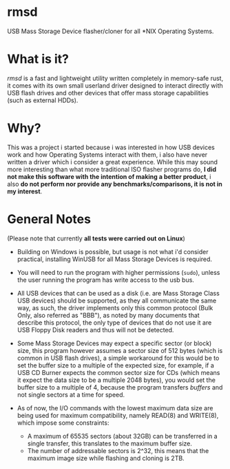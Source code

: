 # rmsd
USB Mass Storage Device flasher/cloner for all *NIX Operating Systems.

# What is it?
*rmsd* is a fast and lightweight utility written completely in memory-safe rust, it comes with its own small userland driver designed to interact directly with USB flash drives and other devices that offer mass storage capabilities (such as external HDDs).

# Why?
This was a project i started because i was interested in how USB devices work and how Operating Systems interact with them, i also have never written a driver which i consider a great experience.
While this may sound more interesting than what more traditional ISO flasher programs do, **I did not make this software with the intention of making a better product**, i also **do not perform nor provide any benchmarks/comparisons, it is not in my interest**.

# General Notes
(Please note that currently **all tests were carried out on Linux**)

- Building on Windows is possible, but usage is not what i'd consider practical, installing WinUSB for all Mass Storage Devices is required.

- You will need to run the program with higher permissions (``sudo``), unless the user running the program has write access to the usb bus.

- All USB devices that can be used as a disk (i.e. are Mass Storage Class USB devices) should be supported, as they all communicate the same way, as such, the driver implements only this common protocol (Bulk Only, also referred as "BBB"), as noted by many documents that describe this protocol, the only type of devices that do not use it are USB Floppy Disk readers and thus will not be detected.

- Some Mass Storage Devices may expect a specific sector (or block) size, this program however assumes a sector size of 512 bytes (which is common in USB flash drives), a simple workaround for this would be to set the buffer size to a multiple of the expected size, for example, if a USB CD Burner expects the common sector size for CDs (which means it expect the data size to be a multiple 2048 bytes), you would set the buffer size to a multiple of 4, because the program transfers *buffers* and not single sectors at a time for speed.
 
- As of now, the I/O commands with the lowest maximum data size are being used for maximum compatibility, namely READ(8) and WRITE(8), which impose some constraints:
    - A maximum of 65535 sectors (about 32GB) can be transferred in a single transfer, this translates to the maximum buffer size.
    - The number of addressable sectors is 2^32, this means that the maximum image size while flashing and cloning is 2TB.
